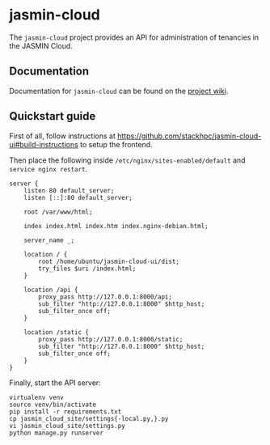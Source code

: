 # jasmin-cloud

The `jasmin-cloud` project provides an API for administration of tenancies in
the JASMIN Cloud.

## Documentation

Documentation for `jasmin-cloud` can be found on the [project wiki](https://github.com/cedadev/jasmin-cloud/wiki).

## Quickstart guide

First of all, follow instructions at https://github.com/stackhpc/jasmin-cloud-ui#build-instructions to setup the frontend.

Then place the following inside `/etc/nginx/sites-enabled/default` and `service nginx restart`.

    server {
        listen 80 default_server;
        listen [::]:80 default_server;

        root /var/www/html;

        index index.html index.htm index.nginx-debian.html;

        server_name _;

        location / {
            root /home/ubuntu/jasmin-cloud-ui/dist;
            try_files $uri /index.html;
        }

        location /api {
            proxy_pass http://127.0.0.1:8000/api;
            sub_filter "http://127.0.0.1:8000" $http_host;
            sub_filter_once off;
        }

        location /static {
            proxy_pass http://127.0.0.1:8000/static;
            sub_filter "http://127.0.0.1:8000" $http_host;
            sub_filter_once off;
        }
    }

Finally, start the API server:

    virtualenv venv
    source venv/bin/activate
    pip install -r requirements.txt
    cp jasmin_cloud_site/settings{-local.py,}.py
    vi jasmin_cloud_site/settings.py
    python manage.py runserver
